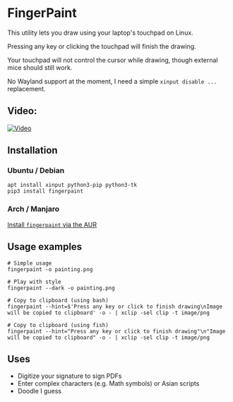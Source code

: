 # FingerPaint

This utility lets you draw using your laptop's touchpad on Linux.

Pressing any key or clicking the touchpad will finish the drawing.

Your touchpad will not control the cursor while drawing, though external mice should still work.

No Wayland support at the moment, I need a simple `xinput disable ...` replacement.

## Video:

[![Video](http://img.youtube.com/vi/4gewfYs4I68/0.jpg)](http://www.youtube.com/watch?v=4gewfYs4I68 "FingerPaint demonstration video")

## Installation

### Ubuntu / Debian

```shell
apt install xinput python3-pip python3-tk
pip3 install fingerpaint
```

### Arch / Manjaro

[Install `fingerpaint` via the AUR](https://aur.archlinux.org/packages/fingerpaint/)

## Usage examples
```shell
# Simple usage
fingerpaint -o painting.png

# Play with style
fingerpaint --dark -o painting.png

# Copy to clipboard (using bash)
fingerpaint --hint=$'Press any key or click to finish drawing\nImage will be copied to clipboard' -o - | xclip -sel clip -t image/png

# Copy to clipboard (using fish)
fingerpaint --hint="Press any key or click to finish drawing"\n"Image will be copied to clipboard" -o - | xclip -sel clip -t image/png
```

## Uses

- Digitize your signature to sign PDFs
- Enter complex characters (e.g. Math symbols) or Asian scripts
- Doodle I guess
